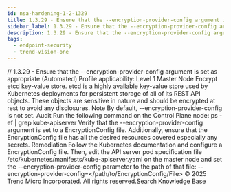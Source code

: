 ```yaml
---
id: nsa-hardening-1-2-1329
title: 1.3.29 - Ensure that the --encryption-provider-config argument is set as appropriate (Automated)
sidebar_label: 1.3.29 - Ensure that the --encryption-provider-config argument is set as appropriate (Automated)
description: 1.3.29 - Ensure that the --encryption-provider-config argument is set as appropriate (Automated)
tags:
  - endpoint-security
  - trend-vision-one
---
```


/*<![CDATA[*/ $('#title').html($('meta[name=map-description]').attr('content')); /*]]>*/ 1.3.29 - Ensure that the --encryption-provider-config argument is set as appropriate (Automated) Profile applicability: Level 1 Master Node Encrypt etcd key-value store. etcd is a highly available key-value store used by Kubernetes deployments for persistent storage of all of its REST API objects. These objects are sensitive in nature and should be encrypted at rest to avoid any disclosures. Note By default, --encryption-provider-config is not set. Audit Run the following command on the Control Plane node: ps -ef | grep kube-apiserver Verify that the --encryption-provider-config argument is set to a EncryptionConfig file. Additionally, ensure that the EncryptionConfig file has all the desired resources covered especially any secrets. Remediation Follow the Kubernetes documentation and configure a EncryptionConfig file. Then, edit the API server pod specification file /etc/kubernetes/manifests/kube-apiserver.yaml on the master node and set the --encryption-provider-config parameter to the path of that file: --encryption-provider-config=</path/to/EncryptionConfig/File> © 2025 Trend Micro Incorporated. All rights reserved.Search Knowledge Base